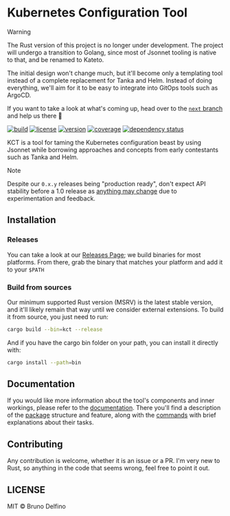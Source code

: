 # Kubernetes Configuration Tool

> [!WARNING]
> The Rust version of this project is no longer under development. The project will undergo a transition to Golang, since most of Jsonnet tooling is native to that, and be renamed to Kateto.
>
> The initial design won't change much, but it'll become only a templating tool instead of a complete replacement for Tanka and Helm. Instead of doing everything, we'll aim for it to be easy to integrate into GitOps tools such as ArgoCD.
>
> If you want to take a look at what's coming up, head over to the [`next` branch](https://github.com/bruno-delfino1995/kateto/tree/next) and help us there 🙌

[![build](https://img.shields.io/github/actions/workflow/status/bruno-delfino1995/kct/lints.yml?branch=main)](https://github.com/bruno-delfino1995/kct/actions/workflows/lints.yml?query=branch%3Amain)
[![license](https://img.shields.io/github/license/bruno-delfino1995/kct)](https://github.com/bruno-delfino1995/kct/blob/main/LICENSE)
[![version](https://img.shields.io/github/v/release/bruno-delfino1995/kct?label=version)](https://github.com/bruno-delfino1995/kct/releases/latest)
[![coverage](https://codecov.io/gh/bruno-delfino1995/kct/branch/main/graph/badge.svg?token=VAXMGX6OKU)](https://codecov.io/gh/bruno-delfino1995/kct)
[![dependency status](https://deps.rs/repo/github/bruno-delfino1995/kct/status.svg)](https://deps.rs/repo/github/bruno-delfino1995/kct)

KCT is a tool for taming the Kubernetes configuration beast by using Jsonnet while borrowing approaches and concepts from early contestants such as Tanka and Helm.

> [!NOTE]
> Despite our `0.x.y` releases being "production ready", don't expect API stability before a 1.0 release as [anything may change](https://semver.org/#spec-item-4) due to experimentation and feedback.

## Installation

### Releases

You can take a look at our [Releases Page](https://github.com/bruno-delfino1995/kct/releases); we build binaries for most platforms. From there, grab the binary that matches your platform and add it to your `$PATH`

### Build from sources

Our minimum supported Rust version (MSRV) is the latest stable version, and it'll likely remain that way until we consider external extensions. To build it from source, you just need to run:

``` sh
cargo build --bin=kct --release
```

And if you have the cargo bin folder on your path, you can install it directly with:

``` sh
cargo install --path=bin
```

## Documentation

If you would like more information about the tool's components and inner workings, please refer to the [documentation](./docs/index.md). There you'll find a description of the [package](./docs/kcp.md) structure and feature, along with the [commands](./docs/usage.md) with brief explanations about their tasks.

## Contributing

Any contribution is welcome, whether it is an issue or a PR. I'm very new to Rust, so anything in the code that seems wrong, feel free to point it out.

## LICENSE

MIT © Bruno Delfino
